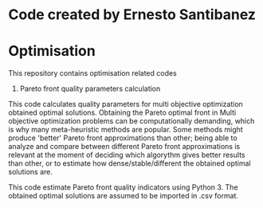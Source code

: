 # Code created by Ernesto Santibanez
# Optimisation

This repository contains optimisation related codes

1) Pareto front quality parameters calculation

This code calculates quality parameters for multi objective optimization obtained optimal solutions.
Obtaining the Pareto optimal front in Multi objective optimization problems can be computationally demanding, which is why many meta-heuristic methods are popular. Some methods might produce 'better' Pareto front approximations than other; being able to analyze and compare between different Pareto front approximations is relevant at the moment of deciding which algorythm gives better results than other, or to estimate how dense/stable/different the obtained optimal solutions are.

This code estimate Pareto front quality indicators using Python 3. The obtained optimal solutions are assumed to be imported in .csv format.
